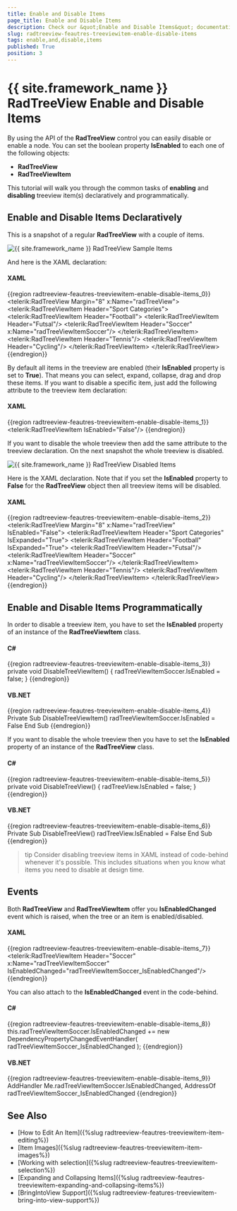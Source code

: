 ```yaml
---
title: Enable and Disable Items
page_title: Enable and Disable Items
description: Check our &quot;Enable and Disable Items&quot; documentation article for the RadTreeView {{ site.framework_name }} control.
slug: radtreeview-feautres-treeviewitem-enable-disable-items
tags: enable,and,disable,items
published: True
position: 3
---
```


# {{ site.framework_name }} RadTreeView Enable and Disable Items

By using the API of the __RadTreeView__ control you can easily disable or enable a node. You can set the boolean property __IsEnabled__ to each one of the following objects:

* __RadTreeView__
* __RadTreeViewItem__

This tutorial will walk you through the common tasks of __enabling__ and __disabling__ treeview item(s) declaratively and programmatically.

## Enable and Disable Items Declaratively 

This is a snapshot of a regular __RadTreeView__ with a couple of items.

![{{ site.framework_name }} RadTreeView Sample Items](images/RadTreeView_TreeViewItemEnableDisableItems_001.png)

And here is the XAML declaration:

#### __XAML__

{{region radtreeview-feautres-treeviewitem-enable-disable-items_0}}
	<telerik:RadTreeView Margin="8" x:Name="radTreeView">
	    <telerik:RadTreeViewItem Header="Sport Categories">
	        <telerik:RadTreeViewItem Header="Football">
	            <telerik:RadTreeViewItem Header="Futsal"/>
	            <telerik:RadTreeViewItem Header="Soccer"
	                x:Name="radTreeViewItemSoccer"/>
	        </telerik:RadTreeViewItem>
	        <telerik:RadTreeViewItem Header="Tennis"/>
	        <telerik:RadTreeViewItem Header="Cycling"/>
	    </telerik:RadTreeViewItem>
	</telerik:RadTreeView>
	{{endregion}}

By default all items in the treeview are enabled (their __IsEnabled__ property is set to __True__). That means you can select, expand, collapse, drag and drop these items. If you want to disable a specific item, just add the following attribute to the treeview item declaration: 

#### __XAML__

{{region radtreeview-feautres-treeviewitem-enable-disable-items_1}}
	<telerik:RadTreeViewItem IsEnabled="False"/>
	{{endregion}}

If you want to disable the whole treeview then add the same attribute to the treeview declaration. On the next snapshot the whole treeview is disabled. 

![{{ site.framework_name }} RadTreeView Disabled Items](images/RadTreeView_TreeViewItemEnableDisableItems_010.png)

Here is the XAML declaration. Note that if you set the __IsEnabled__ property to __False__ for the __RadTreeView__ object then all treeview items will be disabled. 

#### __XAML__

{{region radtreeview-feautres-treeviewitem-enable-disable-items_2}}
	<telerik:RadTreeView Margin="8" x:Name="radTreeView" IsEnabled="False">
	    <telerik:RadTreeViewItem Header="Sport Categories" IsExpanded="True">
	        <telerik:RadTreeViewItem Header="Football" IsExpanded="True">
	            <telerik:RadTreeViewItem Header="Futsal"/>
	            <telerik:RadTreeViewItem Header="Soccer"
	                x:Name="radTreeViewItemSoccer"/>
	        </telerik:RadTreeViewItem>
	        <telerik:RadTreeViewItem Header="Tennis"/>
	        <telerik:RadTreeViewItem Header="Cycling"/>
	    </telerik:RadTreeViewItem>
	</telerik:RadTreeView>
	{{endregion}}

## Enable and Disable Items Programmatically

In order to disable a treeview item, you have to set the __IsEnabled__ property of an instance of the __RadTreeViewItem__ class. 

#### __C#__

{{region radtreeview-feautres-treeviewitem-enable-disable-items_3}}
	private void DisableTreeViewItem()
	{
	    radTreeViewItemSoccer.IsEnabled = false;
	}
	{{endregion}}

#### __VB.NET__

{{region radtreeview-feautres-treeviewitem-enable-disable-items_4}}
	Private Sub DisableTreeViewItem()
	    radTreeViewItemSoccer.IsEnabled = False
	End Sub
	{{endregion}}
	
If you want to disable the whole treeview then you have to set the __IsEnabled__ property of an instance of the __RadTreeView__ class. 

#### __C#__

{{region radtreeview-feautres-treeviewitem-enable-disable-items_5}}
	private void DisableTreeView()
	{
	    radTreeView.IsEnabled = false;
	}
	{{endregion}}

#### __VB.NET__

{{region radtreeview-feautres-treeviewitem-enable-disable-items_6}}
	Private Sub DisableTreeView()
	    radTreeView.IsEnabled = False
	End Sub
	{{endregion}}

>tip Consider disabling treeview items in XAML instead of code-behind whenever it's possible. This includes situations when you know what items you need to disable at design time.

## Events 

Both __RadTreeView__ and __RadTreeViewItem__ offer you __IsEnabledChanged__ event which is raised, when the tree or an item is enabled/disabled.

#### __XAML__

{{region radtreeview-feautres-treeviewitem-enable-disable-items_7}}
	<telerik:RadTreeViewItem Header="Soccer"
	    x:Name="radTreeViewItemSoccer" IsEnabledChanged="radTreeViewItemSoccer_IsEnabledChanged"/>
	{{endregion}}

You can also attach to the __IsEnabledChanged__ event in the code-behind.

#### __C#__

{{region radtreeview-feautres-treeviewitem-enable-disable-items_8}}
	this.radTreeViewItemSoccer.IsEnabledChanged += new DependencyPropertyChangedEventHandler( radTreeViewItemSoccer_IsEnabledChanged );
	{{endregion}}

#### __VB.NET__

{{region radtreeview-feautres-treeviewitem-enable-disable-items_9}}
	AddHandler Me.radTreeViewItemSoccer.IsEnabledChanged, AddressOf radTreeViewItemSoccer_IsEnabledChanged
	{{endregion}}

## See Also
 * [How to Edit An Item]({%slug radtreeview-feautres-treeviewitem-item-editing%})
 * [Item Images]({%slug radtreeview-feautres-treeviewitem-item-images%})
 * [Working with selection]({%slug radtreeview-feautres-treeviewitem-selection%})
 * [Expanding and Collapsing Items]({%slug radtreeview-feautres-treeviewitem-expanding-and-collapsing-items%})
 * [BringIntoView Support]({%slug radtreeview-features-treeviewitem-bring-into-view-support%})
